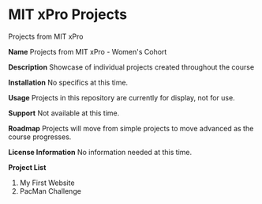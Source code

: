 # MIT xPro Projects
 Projects from MIT xPro

**Name**
Projects from MIT xPro - Women's Cohort

**Description**
Showcase of individual projects created throughout the course

**Installation**
No specifics at this time.

**Usage**
Projects in this repository are currently for display, not for use.

**Support**
Not available at this time.

**Roadmap**
Projects will move from simple projects to move advanced as the course progresses.

**License Information**
No information needed at this time.

**Project List**
1.  My First Website
2.  PacMan Challenge
